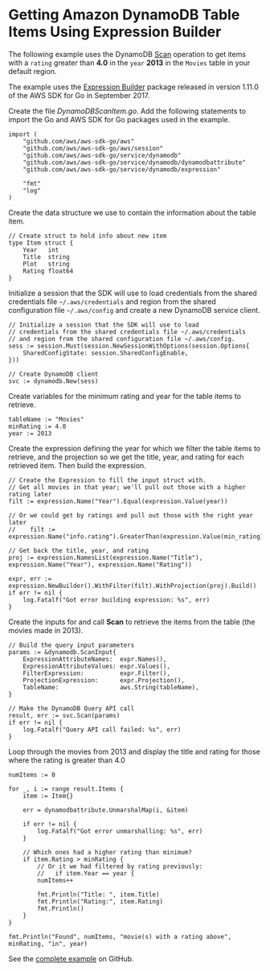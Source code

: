 # Getting Amazon DynamoDB Table Items Using Expression Builder<a name="dynamo-example-scan-table-item"></a>

The following example uses the DynamoDB [Scan](https://docs.aws.amazon.com/sdk-for-go/api/service/dynamodb/#DynamoDB.Scan) operation to get items with a `rating` greater than **4\.0** in the `year` **2013** in the `Movies` table in your default region\.

The example uses the [Expression Builder](http://aws.amazon.com/blogs/developer/introducing-amazon-dynamodb-expression-builder-in-the-aws-sdk-for-go/) package released in version 1\.11\.0 of the AWS SDK for Go in September 2017\.

Create the file *DynamoDBScanItem\.go*\. Add the following statements to import the Go and AWS SDK for Go packages used in the example\.

```
import (
    "github.com/aws/aws-sdk-go/aws"
    "github.com/aws/aws-sdk-go/aws/session"
    "github.com/aws/aws-sdk-go/service/dynamodb"
    "github.com/aws/aws-sdk-go/service/dynamodb/dynamodbattribute"
    "github.com/aws/aws-sdk-go/service/dynamodb/expression"

    "fmt"
    "log"
)
```

Create the data structure we use to contain the information about the table item\.

```
// Create struct to hold info about new item
type Item struct {
    Year   int
    Title  string
    Plot   string
    Rating float64
}
```

Initialize a session that the SDK will use to load credentials from the shared credentials file `~/.aws/credentials` and region from the shared configuration file `~/.aws/config` and create a new DynamoDB service client\.

```
// Initialize a session that the SDK will use to load
// credentials from the shared credentials file ~/.aws/credentials
// and region from the shared configuration file ~/.aws/config.
sess := session.Must(session.NewSessionWithOptions(session.Options{
    SharedConfigState: session.SharedConfigEnable,
}))

// Create DynamoDB client
svc := dynamodb.New(sess)
```

Create variables for the minimum rating and year for the table items to retrieve\.

```
tableName := "Movies"
minRating := 4.0
year := 2013
```

Create the expression defining the year for which we filter the table items to retrieve, and the projection so we get the title, year, and rating for each retrieved item\. Then build the expression\.

```
// Create the Expression to fill the input struct with.
// Get all movies in that year; we'll pull out those with a higher rating later
filt := expression.Name("Year").Equal(expression.Value(year))

// Or we could get by ratings and pull out those with the right year later
//    filt := expression.Name("info.rating").GreaterThan(expression.Value(min_rating))

// Get back the title, year, and rating
proj := expression.NamesList(expression.Name("Title"), expression.Name("Year"), expression.Name("Rating"))

expr, err := expression.NewBuilder().WithFilter(filt).WithProjection(proj).Build()
if err != nil {
    log.Fatalf("Got error building expression: %s", err)
}
```

Create the inputs for and call **Scan** to retrieve the items from the table \(the movies made in 2013\)\.

```
// Build the query input parameters
params := &dynamodb.ScanInput{
    ExpressionAttributeNames:  expr.Names(),
    ExpressionAttributeValues: expr.Values(),
    FilterExpression:          expr.Filter(),
    ProjectionExpression:      expr.Projection(),
    TableName:                 aws.String(tableName),
}

// Make the DynamoDB Query API call
result, err := svc.Scan(params)
if err != nil {
    log.Fatalf("Query API call failed: %s", err)
}
```

Loop through the movies from 2013 and display the title and rating for those where the rating is greater than 4\.0

```
numItems := 0

for _, i := range result.Items {
    item := Item{}

    err = dynamodbattribute.UnmarshalMap(i, &item)

    if err != nil {
        log.Fatalf("Got error unmarshalling: %s", err)
    }

    // Which ones had a higher rating than minimum?
    if item.Rating > minRating {
        // Or it we had filtered by rating previously:
        //   if item.Year == year {
        numItems++

        fmt.Println("Title: ", item.Title)
        fmt.Println("Rating:", item.Rating)
        fmt.Println()
    }
}

fmt.Println("Found", numItems, "movie(s) with a rating above", minRating, "in", year)
```

See the [complete example](https://github.com/awsdocs/aws-doc-sdk-examples/blob/main/go/example_code/dynamodb/DynamoDBScanItems.go) on GitHub\.
